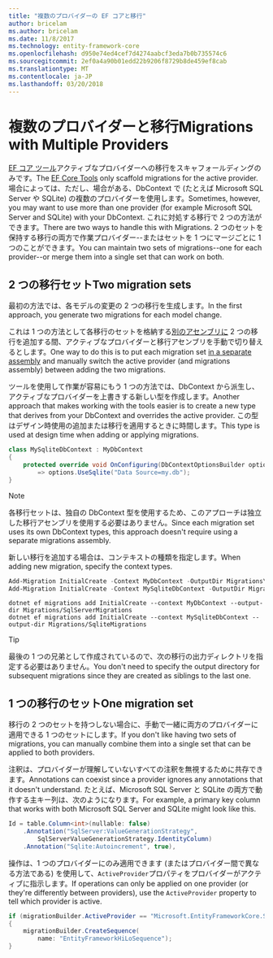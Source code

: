 ```yaml
---
title: "複数のプロバイダーの EF コアと移行"
author: bricelam
ms.author: bricelam
ms.date: 11/8/2017
ms.technology: entity-framework-core
ms.openlocfilehash: d950e74ed4cef7d4274aabcf3eda7b0b735574c6
ms.sourcegitcommit: 2ef0a4a90b01edd22b9206f8729b8de459ef8cab
ms.translationtype: MT
ms.contentlocale: ja-JP
ms.lasthandoff: 03/20/2018
---
```

<a name="migrations-with-multiple-providers"></a><span data-ttu-id="4cab6-102">複数のプロバイダーと移行</span><span class="sxs-lookup"><span data-stu-id="4cab6-102">Migrations with Multiple Providers</span></span>
==================================
<span data-ttu-id="4cab6-103">[EF コア ツール][ 1]アクティブなプロバイダーへの移行をスキャフォールディングのみです。</span><span class="sxs-lookup"><span data-stu-id="4cab6-103">The [EF Core Tools][1] only scaffold migrations for the active provider.</span></span> <span data-ttu-id="4cab6-104">場合によっては、ただし、場合がある、DbContext で (たとえば Microsoft SQL Server や SQLite) の複数のプロバイダーを使用します。</span><span class="sxs-lookup"><span data-stu-id="4cab6-104">Sometimes, however, you may want to use more than one provider (for example Microsoft SQL Server and SQLite) with your DbContext.</span></span> <span data-ttu-id="4cab6-105">これに対処する移行で 2 つの方法ができます。</span><span class="sxs-lookup"><span data-stu-id="4cab6-105">There are two ways to handle this with Migrations.</span></span> <span data-ttu-id="4cab6-106">2 つのセットを保持する移行の両方で作業プロバイダー--またはセットを 1 つにマージごとに 1 つのことができます。</span><span class="sxs-lookup"><span data-stu-id="4cab6-106">You can maintain two sets of migrations--one for each provider--or merge them into a single set that can work on both.</span></span>

<a name="two-migration-sets"></a><span data-ttu-id="4cab6-107">2 つの移行セット</span><span class="sxs-lookup"><span data-stu-id="4cab6-107">Two migration sets</span></span>
------------------
<span data-ttu-id="4cab6-108">最初の方法では、各モデルの変更の 2 つの移行を生成します。</span><span class="sxs-lookup"><span data-stu-id="4cab6-108">In the first approach, you generate two migrations for each model change.</span></span>

<span data-ttu-id="4cab6-109">これは 1 つの方法として各移行のセットを格納する[別のアセンブリに][ 2] 2 つの移行を追加する間、アクティブなプロバイダーと移行アセンブリを手動で切り替えるとします。</span><span class="sxs-lookup"><span data-stu-id="4cab6-109">One way to do this is to put each migration set [in a separate assembly][2] and manually switch the active provider (and migrations assembly) between adding the two migrations.</span></span>

<span data-ttu-id="4cab6-110">ツールを使用して作業が容易にもう 1 つの方法では、DbContext から派生し、アクティブなプロバイダーを上書きする新しい型を作成します。</span><span class="sxs-lookup"><span data-stu-id="4cab6-110">Another approach that makes working with the tools easier is to create a new type that derives from your DbContext and overrides the active provider.</span></span> <span data-ttu-id="4cab6-111">この型はデザイン時使用の追加または移行を適用するときに時間します。</span><span class="sxs-lookup"><span data-stu-id="4cab6-111">This type is used at design time when adding or applying migrations.</span></span>

``` csharp
class MySqliteDbContext : MyDbContext
{
    protected override void OnConfiguring(DbContextOptionsBuilder options)
        => options.UseSqlite("Data Source=my.db");
}
```

> [!NOTE]
> <span data-ttu-id="4cab6-112">各移行セットは、独自の DbContext 型を使用するため、このアプローチは独立した移行アセンブリを使用する必要はありません。</span><span class="sxs-lookup"><span data-stu-id="4cab6-112">Since each migration set uses its own DbContext types, this approach doesn't require using a separate migrations assembly.</span></span>

<span data-ttu-id="4cab6-113">新しい移行を追加する場合は、コンテキストの種類を指定します。</span><span class="sxs-lookup"><span data-stu-id="4cab6-113">When adding new migration, specify the context types.</span></span>

``` powershell
Add-Migration InitialCreate -Context MyDbContext -OutputDir Migrations\SqlServerMigrations
Add-Migration InitialCreate -Context MySqliteDbContext -OutputDir Migrations\SqliteMigrations
```
``` Console
dotnet ef migrations add InitialCreate --context MyDbContext --output-dir Migrations/SqlServerMigrations
dotnet ef migrations add InitialCreate --context MySqliteDbContext --output-dir Migrations/SqliteMigrations
```

> [!TIP]
> <span data-ttu-id="4cab6-114">最後の 1 つの兄弟として作成されているので、次の移行の出力ディレクトリを指定する必要はありません。</span><span class="sxs-lookup"><span data-stu-id="4cab6-114">You don't need to specify the output directory for subsequent migrations since they are created as siblings to the last one.</span></span>

<a name="one-migration-set"></a><span data-ttu-id="4cab6-115">1 つの移行のセット</span><span class="sxs-lookup"><span data-stu-id="4cab6-115">One migration set</span></span>
-----------------
<span data-ttu-id="4cab6-116">移行の 2 つのセットを持つしない場合に、手動で一緒に両方のプロバイダーに適用できる 1 つのセットにします。</span><span class="sxs-lookup"><span data-stu-id="4cab6-116">If you don't like having two sets of migrations, you can manually combine them into a single set that can be applied to both providers.</span></span>

<span data-ttu-id="4cab6-117">注釈は、プロバイダーが理解していないすべての注釈を無視するために共存できます。</span><span class="sxs-lookup"><span data-stu-id="4cab6-117">Annotations can coexist since a provider ignores any annotations that it doesn't understand.</span></span> <span data-ttu-id="4cab6-118">たとえば、Microsoft SQL Server と SQLite の両方で動作する主キー列は、次のようになります。</span><span class="sxs-lookup"><span data-stu-id="4cab6-118">For example, a primary key column that works with both Microsoft SQL Server and SQLite might look like this.</span></span>

``` csharp
Id = table.Column<int>(nullable: false)
    .Annotation("SqlServer:ValueGenerationStrategy",
        SqlServerValueGenerationStrategy.IdentityColumn)
    .Annotation("Sqlite:Autoincrement", true),
```

<span data-ttu-id="4cab6-119">操作は、1 つのプロバイダーにのみ適用できます (またはプロバイダー間で異なる方法である) を使用して、`ActiveProvider`プロパティをプロバイダーがアクティブに指示します。</span><span class="sxs-lookup"><span data-stu-id="4cab6-119">If operations can only be applied on one provider (or they're differently between providers), use the `ActiveProvider` property to tell which provider is active.</span></span>

``` csharp
if (migrationBuilder.ActiveProvider == "Microsoft.EntityFrameworkCore.SqlServer")
{
    migrationBuilder.CreateSequence(
        name: "EntityFrameworkHiLoSequence");
}
```


  [1]: ../../miscellaneous/cli/index.md
  [2]: projects.md
